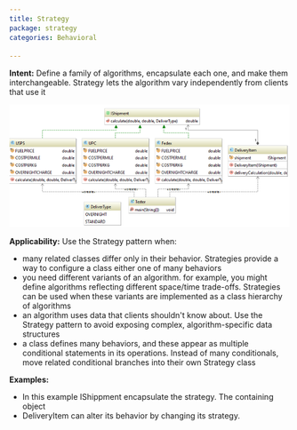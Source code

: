 ```yaml
---
title: Strategy
package: strategy
categories: Behavioral

---
```


**Intent:** Define a family of algorithms, encapsulate each one, and make them
interchangeable. Strategy lets the algorithm vary independently from clients
that use it  
 
![alt text](https://github.com/mike100casey/DesignPatterns/blob/master/img/Strategy.PNG?raw=true)

**Applicability:** Use the Strategy  pattern when:
 
* many related classes differ only in their behavior. Strategies provide a way to configure a class either one of many behaviors
* you need different variants of an algorithm. for example, you might define algorithms reflecting different space/time trade-offs. Strategies can be used when these variants are implemented as a class hierarchy of algorithms
* an algorithm uses data that clients shouldn't know about. Use the Strategy pattern to avoid exposing complex, algorithm-specific data structures
* a class defines many behaviors, and these appear as multiple conditional statements in its operations. Instead of many conditionals, move related conditional branches into their own Strategy class

**Examples:**

* In this example IShippment encapsulate the strategy. The containing object
* DeliveryItem can alter its behavior by changing its strategy. 
